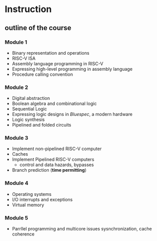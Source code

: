 # Instruction

## outline of the course

### Module 1

- Binary representation and operations
- RISC-V ISA
- Assembly language programming in RISC-V
- Expressing high-level programming in assembly language
- Procedure calling convention

### Module 2

- Digital abstraction
- Boolean algebra and combinational logic
- Sequential Logic
- Expressing logic designs in _Bluespec_, a modern hardware
- Logic synthesis
- Pipelined and folded circuits

### Module 3

- Implement non-pipelined RISC-V computer
- Caches
- Implement Pipelined RISC-V computers
  - control and data hazards, bypasses
- Branch prediction (**time permitting**)

### Module 4

- Operating systems
- I/O interrupts and exceptions
- Virtual memory

### Module 5

- Parrllel programming and multicore issues sysnchronization, cache coherence
